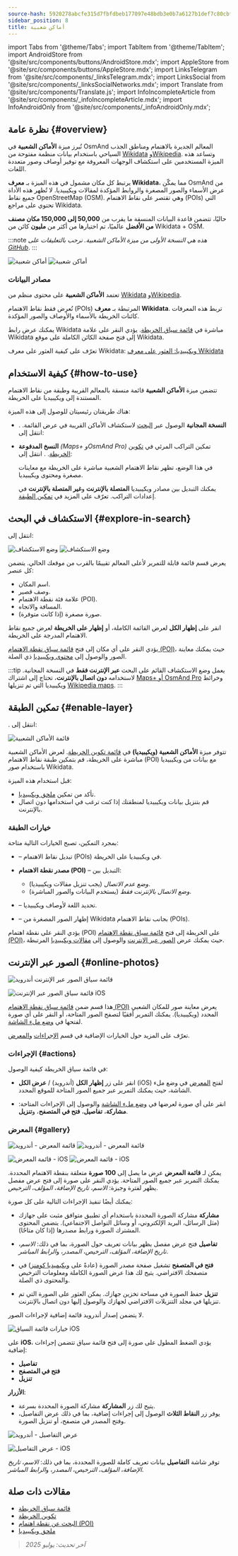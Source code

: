 ```yaml
---
source-hash: 5920278abcfe315d7fbfdbeb177097e48bdb3e0b7a6127b1def7c80cbfc2a59a
sidebar_position: 8
title: أماكن شعبية
---
```

import Tabs from '@theme/Tabs';
import TabItem from '@theme/TabItem';
import AndroidStore from '@site/src/components/buttons/AndroidStore.mdx';
import AppleStore from '@site/src/components/buttons/AppleStore.mdx';
import LinksTelegram from '@site/src/components/_linksTelegram.mdx';
import LinksSocial from '@site/src/components/_linksSocialNetworks.mdx';
import Translate from '@site/src/components/Translate.js';
import InfoIncompleteArticle from '@site/src/components/_infoIncompleteArticle.mdx';
import InfoAndroidOnly from '@site/src/components/_infoAndroidOnly.mdx';


<InfoIncompleteArticle/>


## نظرة عامة {#overview}

تُبرز ميزة **الأماكن الشعبية** في OsmAnd المعالم الجديرة بالاهتمام ومناطق الجذب السياحي باستخدام بيانات منظمة مفتوحة من [Wikidata](https://www.wikidata.org) و[Wikipedia](https://www.wikipedia.org/). وتساعد هذه الميزة المستخدمين على استكشاف الوجهات المعروفة مع توفير أوصاف وصور متعددة اللغات.

يرتبط كل مكان مشمول في هذه الميزة بـ **معرف Wikidata**، مما يمكّن OsmAnd من عرض الأسماء والصور المصغرة والروابط المؤكدة لمقالات ويكيبيديا. لا تُظهر هذه الأداة جميع نقاط OpenStreetMap (OSM). وهي تقتصر على نقاط الاهتمام (POIs) التي تحتوي على مراجع Wikidata.

حاليًا، تتضمن قاعدة البيانات المنسقة ما يقرب من **50,000 إلى 150,000 مكان مصنف من الأفضل** عالميًا، تم اختيارها من أكثر من **مليون** كائن من Wikidata + OSM.

:::note
*هذه هي النسخة الأولى من ميزة الأماكن الشعبية. نرحب بالتعليقات على [GitHub](https://github.com/osmandapp/OsmAnd)*.
:::

<Tabs groupId="operating-systems">

<TabItem value="android" label="أندرويد">

![أماكن شعبية](@site/static/img/map/popular_places/popular_places.png) ![أماكن شعبية](@site/static/img/map/popular_places/popular_places_1.png)

</TabItem>

</Tabs>


### مصادر البيانات

تعتمد **الأماكن الشعبية** على محتوى منظم من [Wikidata](https://www.wikidata.org) و[Wikipedia](https://www.wikipedia.org/).

تُعرض فقط نقاط الاهتمام (POIs) المرتبطة بـ **معرف Wikidata**. تربط هذه المعرفات كائنات الخريطة بالأسماء والأوصاف والصور المؤكدة.

يمكنك عرض رابط Wikidata مباشرة في [قائمة سياق الخريطة](../map/map-context-menu.md). يؤدي النقر على علامة Wikidata إلى فتح صفحة الكائن الكاملة على موقع Wikidata.

تعرّف على كيفية العثور على معرف Wikidata: [ويكيبيديا: العثور على معرف Wikidata](https://en.wikipedia.org/wiki/Wikipedia:Finding_a_Wikidata_ID)


## كيفية الاستخدام {#how-to-use}

<InfoAndroidOnly/>

تتضمن ميزة **الأماكن الشعبية** قائمة منسقة بالمعالم القريبة وطبقة من نقاط الاهتمام المستندة إلى ويكيبيديا على الخريطة.

هناك طريقتان رئيسيتان للوصول إلى هذه الميزة:

- **النسخة المجانية**
  الوصول عبر [البحث](#explore-in-search) لاستكشاف الأماكن القريبة في عرض القائمة.
  *<Translate android="true" ids="android_button_seq"/>*. انتقل إلى: *<Translate android="true" ids="map_widget_search,shared_string_explore,popular_places_nearby"/>*

- **النسخ المدفوعة** *(Maps+ وOsmAnd Pro)*
  تمكين التراكب المرئي في [تكوين الخريطة](#enable-layer).
  *<Translate android="true" ids="android_button_seq"/>*. انتقل إلى: *<Translate android="true" ids="shared_string_menu,configure_map,poi_osmwiki"/>*

  في هذا الوضع، تظهر نقاط الاهتمام الشعبية مباشرة على الخريطة مع معاينات مصغرة ومحتوى ويكيبيديا.

  يمكنك التبديل بين مصادر ويكيبيديا **المتصلة بالإنترنت** و**غير المتصلة بالإنترنت** في إعدادات التراكب. تعرّف على المزيد في [تمكين الطبقة](#enable-layer).


## الاستكشاف في البحث {#explore-in-search}

<InfoAndroidOnly/>

<Tabs groupId="operating-systems">

<TabItem value="android" label="أندرويد">

انتقل إلى: *<Translate android="true" ids="map_widget_search,shared_string_explore,popular_places_nearby"/>*

![وضع الاستكشاف](@site/static/img/map/popular_places/popular_places_search.png)
![وضع الاستكشاف](@site/static/img/map/popular_places/popular_places_search_2.png)

</TabItem>

</Tabs>

يعرض قسم **<Translate android="true" ids="popular_places_nearby"/>** قائمة قابلة للتمرير لأعلى المعالم تقييمًا بالقرب من موقعك الحالي. يتضمن كل عنصر:

- اسم المكان.
- وصف قصير.
- علامة فئة نقطة الاهتمام (POI).
- المسافة والاتجاه.
- صورة مصغرة (إذا كانت متوفرة).

انقر على **إظهار الكل** لعرض القائمة الكاملة، أو **إظهار على الخريطة** لعرض جميع نقاط الاهتمام المدرجة على الخريطة.

يؤدي النقر على أي مكان إلى فتح [قائمة سياق نقطة الاهتمام (POI)](./map-context-menu.md)، حيث يمكنك معاينة الصور والوصول إلى [محتوى ويكيبيديا](../plugins/wikipedia.md) ذي الصلة.

:::tip
يعمل وضع الاستكشاف القائم على البحث **عبر الإنترنت فقط** في النسخة المجانية.
لاستخدامه **دون اتصال بالإنترنت**، تحتاج إلى اشتراك [Maps+ أو OsmAnd Pro](../purchases/android.md) وخرائط ويكيبيديا التي تم تنزيلها [Wikipedia maps](../plugins/wikipedia.md).
:::


## تمكين الطبقة {#enable-layer}

<InfoAndroidOnly/>

<Tabs groupId="operating-systems">

<TabItem value="android" label="أندرويد">

**<Translate android="true" ids="android_button_seq"/>**. انتقل إلى: *<Translate android="true" ids="shared_string_menu,configure_map,poi_osmwiki"/>*

![قائمة الأماكن الشعبية](@site/static/img/map/popular_places/popular_places_menu.png)

</TabItem>

</Tabs>

تتوفر ميزة **الأماكن الشعبية (ويكيبيديا)** في [قائمة تكوين الخريطة](./configure-map-menu.md). لعرض الأماكن الشعبية مباشرة على الخريطة، قم بتمكين طبقة نقاط الاهتمام (POI) مع بيانات من ويكيبيديا باستخدام صور Wikidata.

قبل استخدام هذه الميزة:

- تأكد من تمكين [ملحق ويكيبيديا](../plugins/wikipedia.md).
- قم بتنزيل بيانات ويكيبيديا لمنطقتك إذا كنت ترغب في استخدامها دون اتصال بالإنترنت.

### خيارات الطبقة

بمجرد التمكين، تصبح الخيارات التالية متاحة:

- **<Translate android="true" ids="poi_osmwiki"/>** – تبديل نقاط الاهتمام (POIs) في ويكيبيديا على الخريطة.

- **مصدر نقطة الاهتمام (POI)** – التبديل بين:
  - *وضع عدم الاتصال* (يجب تنزيل مقالات ويكيبيديا).
  - *وضع الاتصال بالإنترنت فقط* (يستخدم البيانات والصور المباشرة).

- **<Translate android="true" ids="shared_string_language"/>** – تحديد اللغة لأوصاف ويكيبيديا.

- **<Translate android="true" ids="show_image_previews"/>** – إظهار الصور المصغرة من Wikidata بجانب نقاط الاهتمام (POIs).

يؤدي النقر على نقطة اهتمام (POI) على الخريطة إلى فتح [قائمة سياق نقطة الاهتمام (POI)](./map-context-menu.md)، حيث يمكنك عرض [الصور عبر الإنترنت](#online-photos) والوصول إلى [مقالات ويكيبيديا](../plugins/wikipedia.md) المرتبطة.


## الصور عبر الإنترنت {#online-photos}

*<Translate android="true" ids="help_article_map_map_context_menu_name,online_photos"/>*

<Tabs groupId="operating-systems">

<TabItem value="android" label="أندرويد">

![قائمة سياق الصور عبر الإنترنت أندرويد](@site/static/img/map/popular_places/online_photos_android.png)

</TabItem>

<TabItem value="ios" label="iOS">

![قائمة سياق الصور عبر الإنترنت iOS](@site/static/img/map/popular_places/online_photos_ios.png)

</TabItem>

</Tabs>

هذا قسم ضمن [قائمة سياق نقطة الاهتمام (POI)](./map-context-menu.md) يعرض معاينة صور للمكان الشعبي المحدد (ويكيبيديا). يمكنك التمرير أفقيًا لتصفح الصور المتاحة، أو النقر على أي صورة لفتحها في [وضع ملء الشاشة](#gallery).

تعرّف على المزيد حول الخيارات الإضافية في قسم [الإجراءات](#actions) و[المعرض](#gallery).


<!--

When you tap a Popular Place on the map or from the list, the [POI context menu](./map-context-menu.md) includes an **Online Photos** section with a horizontal preview of images.

- Tap any photo to view it in fullscreen.
- Swipe to browse more images.

For more actions like sharing, viewing metadata, or downloading — see [Gallery](#gallery).

-->

### الإجراءات {#actions}

في قائمة سياق الخريطة كيفية الوصول:

- انقر على زر **إظهار الكل** (أندرويد) / **عرض الكل** (iOS) لفتح [المعرض](#gallery) في وضع ملء الشاشة، حيث يمكنك التمرير عبر جميع الصور المتاحة للموقع المحدد.

- انقر على أي صورة لعرضها في [وضع ملء الشاشة](#gallery) والوصول إلى الإجراءات المتاحة:
  **مشاركة**، **تفاصيل**، **فتح في المتصفح**، و**تنزيل**.


### المعرض {#gallery}

<Tabs groupId="operating-systems">

<TabItem value="android" label="أندرويد">

![قائمة المعرض - أندرويد](@site/static/img/map/gallery_menu_android.png)
![قائمة المعرض - أندرويد](@site/static/img/map/gallery_menu_android_1.png)

</TabItem>

<TabItem value="ios" label="iOS">

![قائمة المعرض - iOS](@site/static/img/map/gallery_menu_ios.png)
![قائمة المعرض - iOS](@site/static/img/map/gallery_menu_ios_1.png)

</TabItem>

</Tabs>


يمكن لـ **قائمة المعرض** عرض ما يصل إلى **100 صورة** متعلقة بنقطة الاهتمام المحددة. يمكنك التمرير عبر جميع الصور المتاحة. يؤدي النقر على صورة إلى فتح عرض مفصل يظهر لفترة وجيزة: *الاسم*، *تاريخ الإضافة*، *المؤلف*، *الترخيص*.

يمكنك أيضًا تنفيذ الإجراءات التالية على كل صورة:

- **مشاركة**
  مشاركة الصورة المحددة باستخدام أي تطبيق متوافق مثبت على جهازك (مثل الرسائل، البريد الإلكتروني، أو وسائل التواصل الاجتماعي). يتضمن المحتوى المشترك الصورة ورابط مصدرها (إذا كان متاحًا).

- **تفاصيل**
  فتح عرض مفصل يظهر بيانات تعريف حول الصورة، بما في ذلك: *الاسم*، *تاريخ الإضافة*، *المؤلف*، *الترخيص*، *المصدر*، و*الرابط المباشر*.

- **فتح في المتصفح**
  تشغيل صفحة مصدر الصورة (عادةً على [ويكيميديا كومنز](https://commons.wikimedia.org/)) في متصفحك الافتراضي. يتيح لك هذا عرض الصورة الكاملة ومعلومات الترخيص والمحتوى ذي الصلة.

- **تنزيل**
  حفظ الصورة في مساحة تخزين جهازك. يمكن العثور على الصورة التي تم تنزيلها في مجلد التنزيلات الافتراضي لجهازك والوصول إليها دون اتصال بالإنترنت.


<Tabs groupId="operating-systems">

<TabItem value="android" label="أندرويد">

لا يتضمن إصدار أندرويد قائمة إضافية لإجراءات الصور.

</TabItem>

<TabItem value="ios" label="iOS">

![خيارات قائمة السياق iOS](@site/static/img/map/gallery_menu_ios_3.png)

على **iOS**، يؤدي الضغط المطول على صورة إلى فتح قائمة سياق تتضمن إجراءات إضافية:

- **تفاصيل**
- **فتح في المتصفح**
- **تنزيل**

**الأزرار**:

- يتيح لك زر **المشاركة** مشاركة الصورة المحددة بسرعة.
- يوفر زر **النقاط الثلاث** الوصول إلى إجراءات إضافية، بما في ذلك عرض التفاصيل، وفتح المصدر في متصفح، أو تنزيل الصورة.

</TabItem>

</Tabs>


<Tabs groupId="operating-systems">

<TabItem value="android" label="أندرويد">

![عرض التفاصيل - أندرويد](@site/static/img/map/gallery_menu_android_2.png)

</TabItem>

<TabItem value="ios" label="iOS">

![عرض التفاصيل - iOS](@site/static/img/map/gallery_menu_ios_2.png)

</TabItem>

</Tabs>

توفر شاشة **التفاصيل** بيانات تعريف كاملة للصورة المحددة، بما في ذلك: *الاسم*، *تاريخ الإضافة*، *المؤلف*، *الترخيص*، *المصدر*، و*الرابط المباشر*.


## مقالات ذات صلة

- [قائمة سياق الخريطة](./map-context-menu.md)
- [تكوين الخريطة](./configure-map-menu.md)
- [البحث عن نقطة اهتمام (POI)](../search/search-poi.md)
- [ملحق ويكيبيديا](../plugins/wikipedia.md)


> *آخر تحديث: يوليو 2025*


<!--
### Online Photos 2

<Tabs groupId="operating-systems">

<TabItem value="android" label="Android">

![Online Photos context menu Android](@site/static/img/map/images_nearby_1_andr.png) ![Street-Level Imagery Android](@site/static/img/map/street_level_imagery_andr.png)

</TabItem>

<TabItem value="ios" label="iOS">

![Online Photos context menu iOS](@site/static/img/map/online_photo_ios.png) ![Street-Level Imagery iOS](@site/static/img/map/street_level_imagery_ios.png)

</TabItem>

</Tabs>

#### Actions With Photos

How to access:

- Tap the **Show All**(Android) / **View All**(iOS) button to open [the gallery](#gallery-menu) in full screen mode. There you can swipe through all the images related to the selected location.

- Tap a photo to access actions such as *Share*, *Details*, *Open in browser*, and *Download*.

- You can also [browse](../map/point-layers-on-map.md#-street-level-imagery) street-level images on the map.

In the **Online photos** section of the map context menu, you can access photos of objects from the [Wikimedia](https://www.wikimedia.org/), which offers media files tagged with `image` or `wikimedia` from OpenStreetMap.

#### Gallery Menu 2

<Tabs groupId="operating-systems">

<TabItem value="android" label="Android">

![Online Photos context menu Android](@site/static/img/map/gallery_menu_android.png) ![Street-Level Imagery Android](@site/static/img/map/gallery_menu_android_1.png)

</TabItem>

<TabItem value="ios" label="iOS">

![Online Photos context menu iOS](@site/static/img/map/gallery_menu_ios.png) ![Street-Level Imagery iOS](@site/static/img/map/gallery_menu_ios_1.png)

</TabItem>

</Tabs>


The gallery can display up to 100 items. You can browse through all the photos, and short tapping on any photo will open it to view additional details (*Name*, *Date*, *Author*, *License*) and perform various actions (*Share*, *Details*, *Open in browser*, and *Download* options).


<Tabs groupId="operating-systems">

<TabItem value="android" label="Android">

</TabItem>

<TabItem value="ios" label="iOS">

![Online Photos context menu iOS](@site/static/img/map/gallery_menu_ios_3.png)

</TabItem>

</Tabs>



On iOS, long tapping on any photo opens an additional menu with actions such as *Details*, *Open in browser*, and *Download*.

Buttons:

- The **Share** button allows you to share the selected item.
- The **Three dots** button opens a menu with options like *Details*, *Open in browser*, and *Download*.

<Tabs groupId="operating-systems">

<TabItem value="android" label="Android">

![Online Photos context menu Android](@site/static/img/map/gallery_menu_android_2.png)

</TabItem>

<TabItem value="ios" label="iOS">

![Online Photos context menu iOS](@site/static/img/map/gallery_menu_ios_2.png)

</TabItem>

</Tabs>


The Details screen provides information such as the *Name*, *Added Date*, *Author*, *License*, *Source*, and *Link* of the selected item.

-->
